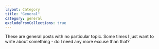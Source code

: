 ```yaml
---
layout: Category
title: "General"
category: general
excludeFromCollections: true
---
```


These are general posts with no particular topic. Some times I just want to write about something - do I need any more excuse than that?
